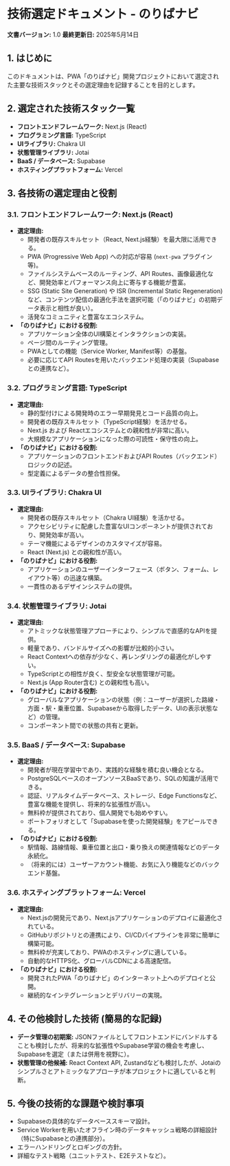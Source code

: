 # 技術選定ドキュメント - のりばナビ

**文書バージョン:** 1.0
**最終更新日:** 2025年5月14日

## 1. はじめに

このドキュメントは、PWA「のりばナビ」開発プロジェクトにおいて選定された主要な技術スタックとその選定理由を記録することを目的とします。

## 2. 選定された技術スタック一覧

- **フロントエンドフレームワーク:** Next.js (React)
- **プログラミング言語:** TypeScript
- **UIライブラリ:** Chakra UI
- **状態管理ライブラリ:** Jotai
- **BaaS / データベース:** Supabase
- **ホスティングプラットフォーム:** Vercel

## 3. 各技術の選定理由と役割

### 3.1. フロントエンドフレームワーク: Next.js (React)

- **選定理由:**
  - 開発者の既存スキルセット（React, Next.js経験）を最大限に活用できる。
  - PWA (Progressive Web App) への対応が容易 (`next-pwa` プラグイン等)。
  - ファイルシステムベースのルーティング、API Routes、画像最適化など、開発効率とパフォーマンス向上に寄与する機能が豊富。
  - SSG (Static Site Generation) や ISR (Incremental Static Regeneration) など、コンテンツ配信の最適化手法を選択可能（「のりばナビ」の初期データ表示と相性が良い）。
  - 活発なコミュニティと豊富なエコシステム。
- **「のりばナビ」における役割:**
  - アプリケーション全体のUI構築とインタラクションの実装。
  - ページ間のルーティング管理。
  - PWAとしての機能（Service Worker, Manifest等）の基盤。
  - 必要に応じてAPI Routesを用いたバックエンド処理の実装（Supabaseとの連携など）。

### 3.2. プログラミング言語: TypeScript

- **選定理由:**
  - 静的型付けによる開発時のエラー早期発見とコード品質の向上。
  - 開発者の既存スキルセット（TypeScript経験）を活かせる。
  - Next.js および Reactエコシステムとの親和性が非常に高い。
  - 大規模なアプリケーションになった際の可読性・保守性の向上。
- **「のりばナビ」における役割:**
  - アプリケーションのフロントエンドおよびAPI Routes（バックエンド）ロジックの記述。
  - 型定義によるデータの整合性担保。

### 3.3. UIライブラリ: Chakra UI

- **選定理由:**
  - 開発者の既存スキルセット（Chakra UI経験）を活かせる。
  - アクセシビリティに配慮した豊富なUIコンポーネントが提供されており、開発効率が高い。
  - テーマ機能によるデザインのカスタマイズが容易。
  - React (Next.js) との親和性が高い。
- **「のりばナビ」における役割:**
  - アプリケーションのユーザーインターフェース（ボタン、フォーム、レイアウト等）の迅速な構築。
  - 一貫性のあるデザインシステムの提供。

### 3.4. 状態管理ライブラリ: Jotai

- **選定理由:**
  - アトミックな状態管理アプローチにより、シンプルで直感的なAPIを提供。
  - 軽量であり、バンドルサイズへの影響が比較的小さい。
  - React Contextへの依存が少なく、再レンダリングの最適化がしやすい。
  - TypeScriptとの相性が良く、型安全な状態管理が可能。
  - Next.js (App Router含む) との親和性も高い。
- **「のりばナビ」における役割:**
  - グローバルなアプリケーションの状態（例：ユーザーが選択した路線・方面・駅・乗車位置、Supabaseから取得したデータ、UIの表示状態など）の管理。
  - コンポーネント間での状態の共有と更新。

### 3.5. BaaS / データベース: Supabase

- **選定理由:**
  - 開発者が現在学習中であり、実践的な経験を積む良い機会となる。
  - PostgreSQLベースのオープンソースBaaSであり、SQLの知識が活用できる。
  - 認証、リアルタイムデータベース、ストレージ、Edge Functionsなど、豊富な機能を提供し、将来的な拡張性が高い。
  - 無料枠が提供されており、個人開発でも始めやすい。
  - ポートフォリオとして「Supabaseを使った開発経験」をアピールできる。
- **「のりばナビ」における役割:**
  - 駅情報、路線情報、乗車位置と出口・乗り換えの関連情報などのデータ永続化。
  - （将来的には）ユーザーアカウント機能、お気に入り機能などのバックエンド基盤。

### 3.6. ホスティングプラットフォーム: Vercel

- **選定理由:**
  - Next.jsの開発元であり、Next.jsアプリケーションのデプロイに最適化されている。
  - GitHubリポジトリとの連携により、CI/CDパイプラインを非常に簡単に構築可能。
  - 無料枠が充実しており、PWAのホスティングに適している。
  - 自動的なHTTPS化、グローバルCDNによる高速配信。
- **「のりばナビ」における役割:**
  - 開発されたPWA「のりばナビ」のインターネット上へのデプロイと公開。
  - 継続的なインテグレーションとデリバリーの実現。

## 4. その他検討した技術 (簡易的な記録)

- **データ管理の初期案:** JSONファイルとしてフロントエンドにバンドルすることも検討したが、将来的な拡張性やSupabase学習の機会を考慮し、Supabaseを選定（または併用を視野に）。
- **状態管理の他候補:** React Context API, Zustandなども検討したが、Jotaiのシンプルさとアトミックなアプローチが本プロジェクトに適していると判断。

## 5. 今後の技術的な課題や検討事項

- Supabaseの具体的なデータベーススキーマ設計。
- Service Workerを用いたオフライン時のデータキャッシュ戦略の詳細設計（特にSupabaseとの連携部分）。
- エラーハンドリングとロギングの方針。
- 詳細なテスト戦略（ユニットテスト、E2Eテストなど）。
